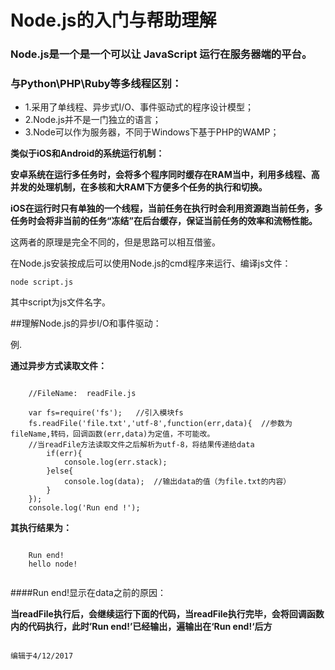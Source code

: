 # Node.js的入门与帮助理解
### Node.js是一个是一个可以让 JavaScript 运行在服务器端的平台。
### 与Python\PHP\Ruby等多线程区别：
* 1.采用了单线程、异步式I/O、事件驱动式的程序设计模型；
* 2.Node.js并不是一门独立的语言；
* 3.Node可以作为服务器，不同于Windows下基于PHP的WAMP；


**类似于iOS和Android的系统运行机制：**
		
**安卓系统在运行多任务时，会将多个程序同时缓存在RAM当中，利用多线程、高并发的处理机制，在多核和大RAM下方便多个任务的执行和切换。**


**iOS在运行时只有单独的一个线程，当前任务在执行时会利用资源跑当前任务，多任务时会将非当前的任务“冻结”在后台缓存，保证当前任务的效率和流畅性能。**

这两者的原理是完全不同的，但是思路可以相互借鉴。

在Node.js安装按成后可以使用Node.js的cmd程序来运行、编译js文件：

`node script.js`

其中script为js文件名字。

##理解Node.js的异步I/O和事件驱动：

例.

**通过异步方式读取文件：**

<pre><code>
	//FileName:  readFile.js

	var fs=require('fs');	//引入模块fs
	fs.readFile('file.txt','utf-8',function(err,data){	//参数为fileName,转码，回调函数(err,data)为定值，不可能改。
	//当readFile方法读取文件之后解析为utf-8，将结果传递给data
		if(err){
			console.log(err.stack);
		}else{
			console.log(data);	//输出data的值（为file.txt的内容）
		}
	});
	console.log('Run end !');
</pre></code>

**其执行结果为：**
``` 	

	Run end!
	hello node!
	
```
####Run end!显示在data之前的原因：

**当readFile执行后，会继续运行下面的代码，当readFile执行完毕，会将回调函数内的代码执行，此时’Run end!’已经输出，遍输出在‘Run end!‘后方**


																			编辑于4/12/2017

